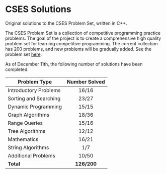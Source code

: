 # CSES Solutions

Original solutions to the CSES Problem Set, written in C++.

The CSES Problem Set is a collection of competitive programming practice problems. The goal of the project is to create a comprehensive high quality problem set for learning competitive programming. The current collection has 200 problems, and new problems will be gradually added. See the problem set [here](https://cses.fi/problemset/).

As of December 11th, the following number of solutions have been completed:

| Problem Type          | Number Solved |
|-----------------------|:-------------:|
| Introductory Problems |     16/16     |
| Sorting and Searching |     23/27     |
| Dynamic Programming   |     15/15     |
| Graph Algorithms      |     18/36     |
| Range Queries         |     15/16     |
| Tree Algorithms       |     12/12     |
| Mathematics           |     16/21     |
| String Algorithms     |      1/7      |
| Additional Problems   |     10/50     |
| **Total**             |  **126/200**  |
